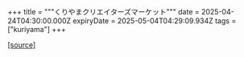 +++
title = """くりやまクリエイターズマーケット"""
date = 2025-04-24T04:30:00.000Z
expiryDate = 2025-05-04T04:29:09.934Z
tags = ["kuriyama"]
+++


[[source]](https://www.town.kuriyama.hokkaido.jp/soshiki/46/6273.html)
